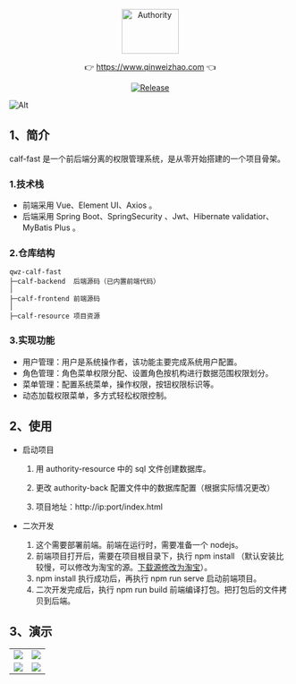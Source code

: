 <p align="center">
  <a class="logo" href="https://github.com/qinweizhao/qwz-authority">
    <img src="https://cdn.jsdelivr.net/gh/qinweizhao/qwz-calf-fast@master/logo.png" height="80" width="45%" alt="Authority">
  </a>
</p>

<p align="center">
👉 <a href="https://www.qinweizhao.com">https://www.qinweizhao.com</a> 👈
</p>

<p align="center">
  <a href="https://github.com/qinweizhao/qwz-authority" target="_blank">
    <img src="https://img.shields.io/badge/Release-1.0.4-green" alt="Release"/>
  </a>
</p>


![Alt](https://repobeats.axiom.co/api/embed/a9d167d82b691b1c1e7ad622262698a15b6fc146.svg "Repobeats analytics image")

## 1、简介

calf-fast 是一个前后端分离的权限管理系统，是从零开始搭建的一个项目骨架。

### 1.技术栈

- 前端采用 Vue、Element UI、Axios 。
- 后端采用 Spring Boot、SpringSecurity 、Jwt、Hibernate validatior、MyBatis Plus 。

### 2.仓库结构

```
qwz-calf-fast
├─calf-backend  后端源码（已内置前端代码）
│
├─calf-frontend 前端源码
│ 
├─calf-resource 项目资源
```

### 3.实现功能

- 用户管理：用户是系统操作者，该功能主要完成系统用户配置。
- 角色管理：角色菜单权限分配、设置角色按机构进行数据范围权限划分。
- 菜单管理：配置系统菜单，操作权限，按钮权限标识等。
- 动态加载权限菜单，多方式轻松权限控制。

## 2、使用

- 启动项目

  1. 用 authority-resource 中的 sql 文件创建数据库。

  2. 更改 authority-back 配置文件中的数据库配置（根据实际情况更改）

  3. 项目地址：http://ip:port/index.html
- 二次开发
  1. 这个需要部署前端。前端在运行时，需要准备一个 nodejs。
  2. 前端项目打开后，需要在项目根目录下，执行 npm install （默认安装比较慢，可以修改为淘宝的源。[下载源修改为淘宝](https://mp.weixin.qq.com/s/HWRYAR16vLE1XFep6_i1tA)）。
  3. npm install 执行成功后，再执行 npm run serve 启动前端项目。
  4. 二次开发完成后，执行 npm run build 前端编译打包。把打包后的文件拷贝到后端。

## 3、演示

<table>
    <tr>
        <td><img src="https://cdn.jsdelivr.net/gh/qinweizhao/qwz-authority/authority-resource/img/2021-11-24_142100.png"/></td>
        <td><img src="https://cdn.jsdelivr.net/gh/qinweizhao/qwz-authority/authority-resource/img/2021-11-24_142259.png"/></td>
    </tr>
    <tr>
        <td><img src="https://cdn.jsdelivr.net/gh/qinweizhao/qwz-authority/authority-resource/img/2021-11-24_142319.png"/></td>
        <td><img src="https://cdn.jsdelivr.net/gh/qinweizhao/qwz-authority/authority-resource/img/2021-11-24_142359.png"/></td>
    </tr>
</table>
